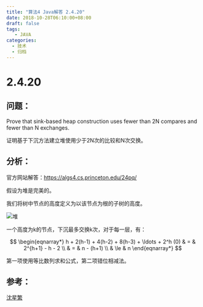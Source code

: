 ```yaml
---
title: "算法4 Java解答 2.4.20"
date: 2018-10-28T06:10:00+08:00
draft: false
tags:
   - JAVA
categories:
  - 技术
  - 归档
---
```



# 2.4.20

## 问题：

Prove that sink-based heap construction uses fewer than 2N compares and fewer than N exchanges.

证明基于下沉方法建立堆使用少于2N次的比较和N次交换。

## 分析：

官方网站解答：https://algs4.cs.princeton.edu/24pq/

假设为堆是完美的。

我们将树中节点的高度定义为以该节点为根的子树的高度。

![堆](https://algs4.cs.princeton.edu/24pq/images/heapify-analysis1.png)

一个高度为k的节点，下沉最多交换k次，对于每一层，有：

$$
\begin{eqnarray*}
h + 2(h-1) + 4(h-2) + 8(h-3) + \ldots + 2^h (0) & = & 2^{h+1} - h - 2 \\
                                                & = & n - (h+1) \\
                                                & \le & n
\end{eqnarray*}
$$

第一项使用等比数列求和公式，第二项错位相减法。



## 参考：

[沈星繁](https://alg4.ikesnowy.com/2-4-20/)


